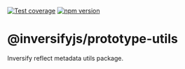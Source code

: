 [![Test coverage](https://codecov.io/gh/inversify/monorepo/branch/main/graph/badge.svg?flag=%40inversifyjs%2Fprototype-utils)](https://codecov.io/gh/inversify/monorepo/branch/main/graph/badge.svg?flag=%40inversifyjs%2Fprototype-utils)
[![npm version](https://img.shields.io/github/package-json/v/inversify/monorepo?filename=packages%2Ffoundation%2Flibraries%2Fprototype-utils%2Fpackage.json&style=plastic)](https://www.npmjs.com/package/@inversifyjs/prototype-utils)

# @inversifyjs/prototype-utils

Inversify reflect metadata utils package.
